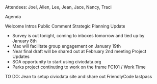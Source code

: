 Attendees: Joel, Allen, Lee, Jean, Jace, Nancy, Traci

Agenda

Welcome
Intros
Public Comment
Strategic Planning Update
- Survey is out tonight, coming to inboxes tomorrow and tied up by January 8th
- Max will facilitate group engagement on January 19th
- Near final draft will be shared out at February 2nd meeting
Project Updates
- SOA opportunity to start using civicdata.org
- Parks project continuting to work on the frame
FC101 / Work Time


TO DO:
Jean to setup civicdata site and share out FriendlyCode lastpass

